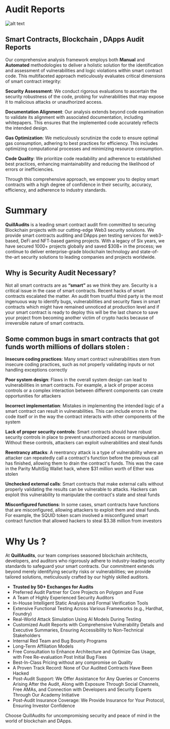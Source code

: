 # Audit Reports

![alt text](https://github.com/Quillhash/QuillAudit_Reports/blob/master/Images/Notion.png)


## Smart Contracts, Blockchain , DApps Audit Reports

Our comprehensive analysis framework employs both **Manual** and **Automated** methodologies to deliver a holistic solution for the identification and assessment of vulnerabilities and logic violations within smart contract code. This multifaceted approach meticulously evaluates critical dimensions of smart contract integrity:

**Security Assessment**: We conduct rigorous evaluations to ascertain the security robustness of the code, probing for vulnerabilities that may expose it to malicious attacks or unauthorized access.

**Documentation Alignment**: Our analysis extends beyond code examination to validate its alignment with associated documentation, including whitepapers. This ensures that the implemented code accurately reflects the intended design.

**Gas Optimization**: We meticulously scrutinize the code to ensure optimal gas consumption, adhering to best practices for efficiency. This includes optimizing computational processes and minimizing resource consumption.

**Code Quality**: We prioritize code readability and adherence to established best practices, enhancing maintainability and reducing the likelihood of errors or inefficiencies.

Through this comprehensive approach, we empower you to deploy smart contracts with a high degree of confidence in their security, accuracy, efficiency, and adherence to industry standards.

# Summary

**QuillAudits** is a leading smart contract audit firm committed to securing Blockchain projects with our cutting-edge Web3 security solutions. We provide smart contracts auditing and DApps pen testing services for web3-based, DeFi and NFT-based gaming projects. With a legacy of Six years, we have secured 1000+ projects globally and saved $30B+ in the process; we continue to deliver enterprise-grade blockchain technology and state-of-the-art security solutions to leading companies and projects worldwide.

## Why is Security Audit Necessary?

Not all smart contracts are as **“smart”** as we think they are. Security is a critical issue in the case of smart contracts. Recent hacks of smart contracts escalated the matter. An audit from trustful third party is the most ingenuous way to identify bugs, vulnerabilities and security flaws in smart contracts which might have remained unnoticed at production level and if your smart contract is ready to deploy this will be the last chance to save your project from becoming another victim of crypto hacks because of irreversible nature of smart contracts.

## Some common bugs in smart contracts that got funds worth millions of dollars stolen :

**Insecure coding practices**: Many smart contract vulnerabilities stem from insecure coding practices, such as not properly validating inputs or not handling exceptions correctly

**Poor system design**: Flaws in the overall system design can lead to vulnerabilities in smart contracts. For example, a lack of proper access controls or a complex interaction between different components can create opportunities for attackers

**Incorrect implementation**: Mistakes in implementing the intended logic of a smart contract can result in vulnerabilities. This can include errors in the code itself or in the way the contract interacts with other components of the system

**Lack of proper security controls**: Smart contracts should have robust security controls in place to prevent unauthorized access or manipulation. Without these controls, attackers can exploit vulnerabilities and steal funds

**Reentrancy attacks**: A reentrancy attack is a type of vulnerability where an attacker can repeatedly call a contract's function before the previous call has finished, allowing them to drain the contract's funds. This was the case in the Parity MultiSig Wallet hack, where $31 million worth of Ether was stolen

**Unchecked external calls**: Smart contracts that make external calls without properly validating the results can be vulnerable to attacks. Hackers can exploit this vulnerability to manipulate the contract's state and steal funds

**Misconfigured functions**: In some cases, smart contracts have functions that are misconfigured, allowing attackers to exploit them and steal funds. For example, the SQUID token scam involved a misconfigured smart contract function that allowed hackers to steal $3.38 million from investors
# Why Us ?

At **QuillAudits**, our team comprises seasoned blockchain architects, developers, and auditors who rigorously adhere to industry-leading security standards to safeguard your smart contracts. Our commitment extends beyond merely identifying security risks or vulnerabilities; we provide tailored solutions, meticulously crafted by our highly skilled auditors.

- **Trusted by 50+ Exchanges for Audits**
- Preferred Audit Partner for Core Projects on Polygon and Fuse
- A Team of Highly Experienced Security Auditors
- In-House Intelligent Static Analysis and Formal Verification Tools
- Extensive Functional Testing Across Various Frameworks (e.g., Hardhat, Foundry)
- Real-World Attack Simulation Using AI Models During Testing
- Customized Audit Reports with Comprehensive Vulnerability Details and Executive Summaries, Ensuring Accessibility to Non-Technical Stakeholders
- Internal Red Team and Bug Bounty Programs
- Long-Term Affiliation Models
- Free Consultation to Enhance Architecture and Optimize Gas Usage, with Free Re-evaluation Post Initial Bug Fixes
- Best-In-Class Pricing without any compromise on Quality
- A Proven Track Record: None of Our Audited Contracts Have Been Hacked
- Post-Audit Support: We Offer Assistance for Any Queries or Concerns Arising After the Audit, Along with Exposure Through Social Channels, Free AMAs, and Connection with Developers and Security Experts Through Our Academy Initiative
- Post-Audit Insurance Coverage: We Provide Insurance for Your Protocol, Ensuring Investor Confidence

Choose QuillAudits for uncompromising security and peace of mind in the world of blockchain and DApps.

